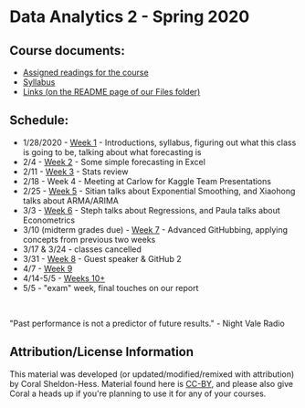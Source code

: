 # Data Analytics 2 - Spring 2020

## Course documents:
* [Assigned readings for the course](readings.md)
* [Syllabus](./files/course_outline_DAT-202_20sp.pdf) 
* [Links (on the README page of our Files folder)](./files)

## Schedule:
* 1/28/2020 - [Week 1](./week01) - Introductions, syllabus, figuring out what this class is going to be, talking about what forecasting is
* 2/4 - [Week 2](./week02) - Some simple forecasting in Excel
* 2/11 - [Week 3](./week03) - Stats review
* 2/18 - Week 4 - Meeting at Carlow for Kaggle Team Presentations
* 2/25 - [Week 5](./week05) - Sitian talks about Exponential Smoothing, and Xiaohong talks about ARMA/ARIMA
* 3/3 - [Week 6](./week06) - Steph talks about Regressions, and Paula talks about Econometrics
* 3/10 (midterm grades due) - [Week 7](./week07) - Advanced GitHubbing, applying concepts from previous two weeks
* 3/17 & 3/24 - classes cancelled
* 3/31 - [Week 8](./week08) - Guest speaker &amp; GitHub 2
* 4/7 - [Week 9](./week09)
* 4/14-5/5 - [Weeks 10+](./weeks10plus)
* 5/5 - "exam" week, final touches on our report

&nbsp;

"Past performance is not a predictor of future results." - Night Vale Radio

## Attribution/License Information

This material was developed (or updated/modified/remixed with attribution) by Coral Sheldon-Hess. Material found here is [CC-BY](https://creativecommons.org/licenses/by/3.0/us/), and please also give Coral a heads up if you're planning to use it for any of your courses.